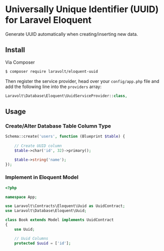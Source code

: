 # Universally Unique Identifier (UUID) for Laravel Eloquent

Generate UUID automatically when creating/inserting new data.


## Install

Via Composer

``` bash
$ composer require laravolt/eloquent-uuid
```

Then register the service provider, head over your `config/app.php` file and add the following line into the `providers` array:

``` php
Laravolt\Database\Eloquent\UuidServiceProvider::class,
```

## Usage

### Create/Alter Database Table Column Type

``` php
Schema::create('users', function (Blueprint $table) {
    
    // Create UUID column
    $table->char('id', 32)->primary();

    $table->string('name');
});
```

### Implement in Eloquent Model

``` php
<?php

namespace App;

use Laravolt\Contracts\Eloquent\Uuid as UuidContract;
use Laravolt\Database\Eloquent\Uuid;

class Book extends Model implements UuidContract
{
    use Uuid;

    // Uuid Columns
    protected $uuid = ['id'];
```
